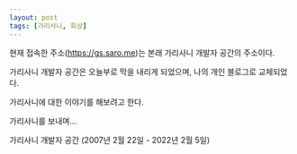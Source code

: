 ```yaml
---
layout: post
tags: [가리사니, 회상]
---
```


현재 접속한 주소(https://gs.saro.me)는 본래 가리사니 개발자 공간의 주소이다.

가리사니 개발자 공간은 오늘부로 막을 내리게 되었으며, 나의 개인 블로그로 교체되었다.

가리사니에 대한 이야기를 해보려고 한다.




가리사니를 보내며...

가리사니 개발자 공간 (2007년 2월 22일 - 2022년 2월 5일)
